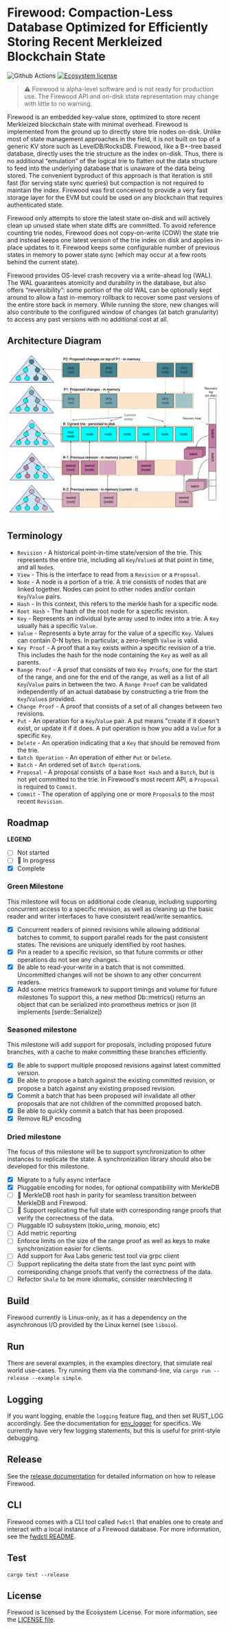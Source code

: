 # Firewood: Compaction-Less Database Optimized for Efficiently Storing Recent Merkleized Blockchain State

![Github Actions](https://github.com/ava-labs/firewood/actions/workflows/ci.yaml/badge.svg?branch=main)
[![Ecosystem license](https://img.shields.io/badge/License-Ecosystem-blue.svg)](./LICENSE.md)

> :warning: Firewood is alpha-level software and is not ready for production
> use. The Firewood API and on-disk state representation may change with
> little to no warning.

Firewood is an embedded key-value store, optimized to store recent Merkleized blockchain
state with minimal overhead. Firewood is implemented from the ground up to directly
store trie nodes on-disk. Unlike most of state management approaches in the field,
it is not built on top of a generic KV store such as LevelDB/RocksDB. Firewood, like a
B+-tree based database, directly uses the trie structure as the index on-disk. Thus,
there is no additional “emulation” of the logical trie to flatten out the data structure
to feed into the underlying database that is unaware of the data being stored. The convenient
byproduct of this approach is that iteration is still fast (for serving state sync queries)
but compaction is not required to maintain the index. Firewood was first conceived to provide
a very fast storage layer for the EVM but could be used on any blockchain that
requires authenticated state.

Firewood only attempts to store the latest state on-disk and will actively clean up
unused state when state diffs are committed. To avoid reference counting trie nodes,
Firewood does not copy-on-write (COW) the state trie and instead keeps
one latest version of the trie index on disk and applies in-place updates to it.
Firewood keeps some configurable number of previous states in memory to power
state sync (which may occur at a few roots behind the current state).

Firewood provides OS-level crash recovery via a write-ahead log (WAL). The WAL
guarantees atomicity and durability in the database, but also offers
“reversibility”: some portion of the old WAL can be optionally kept around to
allow a fast in-memory rollback to recover some past versions of the entire
store back in memory. While running the store, new changes will also contribute
to the configured window of changes (at batch granularity) to access any past
versions with no additional cost at all.

## Architecture Diagram

![architecture diagram](./docs/assets/architecture.svg)

## Terminology

- `Revision` - A historical point-in-time state/version of the trie. This
  represents the entire trie, including all `Key`/`Value`s at that point
  in time, and all `Node`s.
- `View` - This is the interface to read from a `Revision` or a `Proposal`.
- `Node` - A node is a portion of a trie. A trie consists of nodes that are linked
  together. Nodes can point to other nodes and/or contain `Key`/`Value` pairs.
- `Hash` - In this context, this refers to the merkle hash for a specific node.
- `Root Hash` - The hash of the root node for a specific revision.
- `Key` - Represents an individual byte array used to index into a trie. A `Key`
  usually has a specific `Value`.
- `Value` - Represents a byte array for the value of a specific `Key`. Values can
  contain 0-N bytes. In particular, a zero-length `Value` is valid.
- `Key Proof` - A proof that a `Key` exists within a specific revision of a trie.
  This includes the hash for the node containing the `Key` as well as all parents.
- `Range Proof` - A proof that consists of two `Key Proof`s, one for the start of
  the range, and one for the end of the range, as well as a list of all `Key`/`Value`
  pairs in between the two. A `Range Proof` can be validated independently of an
  actual database by constructing a trie from the `Key`/`Value`s provided.
- `Change Proof` - A proof that consists of a set of all changes between two
  revisions.
- `Put` - An operation for a `Key`/`Value` pair. A put means "create if it doesn't
  exist, or update it if it does. A put operation is how you add a `Value` for a
  specific `Key`.
- `Delete` - An operation indicating that a `Key` that should be removed from the trie.
- `Batch Operation` - An operation of either `Put` or `Delete`.
- `Batch` - An ordered set of `Batch Operation`s.
- `Proposal` - A proposal consists of a base `Root Hash` and a `Batch`, but is not
  yet committed to the trie. In Firewood's most recent API, a `Proposal` is required
  to `Commit`.
- `Commit` - The operation of applying one or more `Proposal`s to the most recent
  `Revision`.

## Roadmap

**LEGEND**

- [ ] Not started
- [ ] :runner: In progress
- [x] Complete

### Green Milestone

This milestone will focus on additional code cleanup, including supporting
concurrent access to a specific revision, as well as cleaning up the basic
reader and writer interfaces to have consistent read/write semantics.

- [x] Concurrent readers of pinned revisions while allowing additional batches
      to commit, to support parallel reads for the past consistent states. The revisions
      are uniquely identified by root hashes.
- [x] Pin a reader to a specific revision, so that future commits or other
      operations do not see any changes.
- [x] Be able to read-your-write in a batch that is not committed. Uncommitted
      changes will not be shown to any other concurrent readers.
- [x] Add some metrics framework to support timings and volume for future milestones
      To support this, a new method Db::metrics() returns an object that can be serialized
      into prometheus metrics or json (it implements [serde::Serialize])

### Seasoned milestone

This milestone will add support for proposals, including proposed future
branches, with a cache to make committing these branches efficiently.

- [x] Be able to support multiple proposed revisions against latest committed
      version.
- [x] Be able to propose a batch against the existing committed revision, or
      propose a batch against any existing proposed revision.
- [x] Commit a batch that has been proposed will invalidate all other proposals
      that are not children of the committed proposed batch.
- [x] Be able to quickly commit a batch that has been proposed.
- [x] Remove RLP encoding

### Dried milestone

The focus of this milestone will be to support synchronization to other
instances to replicate the state. A synchronization library should also
be developed for this milestone.

- [x] Migrate to a fully async interface
- [x] Pluggable encoding for nodes, for optional compatibility with MerkleDB
- [ ] :runner: MerkleDB root hash in parity for seamless transition between MerkleDB
      and Firewood.
- [ ] :runner: Support replicating the full state with corresponding range proofs that
      verify the correctness of the data.
- [ ] Pluggable IO subsystem (tokio\_uring, monoio, etc)
- [ ] Add metric reporting
- [ ] Enforce limits on the size of the range proof as well as keys to make
      synchronization easier for clients.
- [ ] Add support for Ava Labs generic test tool via grpc client
- [ ] Support replicating the delta state from the last sync point with
      corresponding change proofs that verify the correctness of the data.
- [ ] Refactor `Shale` to be more idiomatic, consider rearchitecting it

## Build

Firewood currently is Linux-only, as it has a dependency on the asynchronous
I/O provided by the Linux kernel (see `libaio`).

## Run

There are several examples, in the examples directory, that simulate real world
use-cases. Try running them via the command-line, via `cargo run --release
--example simple`.

## Logging

If you want logging, enable the `logging` feature flag, and then set RUST\_LOG accordingly.
See the documentation for [env\_logger](https://docs.rs/env_logger/latest/env_logger/) for specifics.
We currently have very few logging statements, but this is useful for print-style debugging.

## Release

See the [release documentation](./RELEASE.md) for detailed information on how to release Firewood.

## CLI

Firewood comes with a CLI tool called `fwdctl` that enables one to create and interact with a local instance of a Firewood database. For more information, see the [fwdctl README](fwdctl/README.md).

## Test

```
cargo test --release
```

## License

Firewood is licensed by the Ecosystem License. For more information, see the
[LICENSE file](./LICENSE.md).
